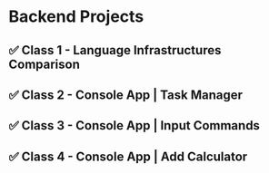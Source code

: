 # Backend Projects


## ✅ Class 1 - Language Infrastructures Comparison 
## ✅ Class 2 - Console App | Task Manager  
## ✅ Class 3 - Console App | Input Commands  
## ✅ Class 4 - Console App | Add Calculator 